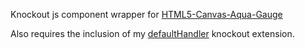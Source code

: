 Knockout js component wrapper for  [HTML5-Canvas-Aqua-Gauge](https://www.codeproject.com/Articles/304874/HTML5-Canvas-Aqua-Gauge)

Also requires the inclusion of my [defaultHandler](https://github.com/jcdobrin/knockoutjs_handle_default) knockout extension.
